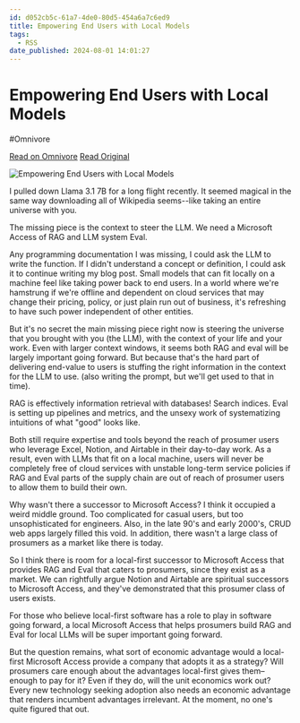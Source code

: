 ```yaml
---
id: d052cb5c-61a7-4de0-80d5-454a6a7c6ed9
title: Empowering End Users with Local Models
tags:
  - RSS
date_published: 2024-08-01 14:01:27
---
```


# Empowering End Users with Local Models
#Omnivore

[Read on Omnivore](https://omnivore.app/me/empowering-end-users-with-local-models-1910f8f3bc9)
[Read Original](https://interjectedfuture.com/empowering-end-users-with-local-models/)



![Empowering End Users with Local Models](https:&#x2F;&#x2F;proxy-prod.omnivore-image-cache.app&#x2F;0x0,s7_NQnsVeLP1f64yDm_C8fV1RUSyHropdHHaWYBaToy0&#x2F;https:&#x2F;&#x2F;interjectedfuture.com&#x2F;content&#x2F;images&#x2F;size&#x2F;w2000&#x2F;2024&#x2F;07&#x2F;DALL-E-2024-07-29-10.16.47---A-person-sitting-by-the-window-on-an-airplane--offline-from-the-internet--while-carrying-a-representation-of-the-universe-with-them.-The-person-is-rea.webp) 

I pulled down Llama 3.1 7B for a long flight recently. It seemed magical in the same way downloading all of Wikipedia seems--like taking an entire universe with you. 

The missing piece is the context to steer the LLM. We need a Microsoft Access of RAG and LLM system Eval.

Any programming documentation I was missing, I could ask the LLM to write the function. If I didn&#39;t understand a concept or definition, I could ask it to continue writing my blog post. Small models that can fit locally on a machine feel like taking power back to end users. In a world where we&#39;re hamstrung if we&#39;re offline and dependent on cloud services that may change their pricing, policy, or just plain run out of business, it&#39;s refreshing to have such power independent of other entities.

But it&#39;s no secret the main missing piece right now is steering the universe that you brought with you (the LLM), with the context of your life and your work. Even with larger context windows, it seems both RAG and eval will be largely important going forward. But because that&#39;s the hard part of delivering end-value to users is stuffing the right information in the context for the LLM to use. (also writing the prompt, but we&#39;ll get used to that in time).

RAG is effectively information retrieval with databases! Search indices. Eval is setting up pipelines and metrics, and the unsexy work of systematizing intuitions of what &quot;good&quot; looks like. 

Both still require expertise and tools beyond the reach of prosumer users who leverage Excel, Notion, and Airtable in their day-to-day work. As a result, even with LLMs that fit on a local machine, users will never be completely free of cloud services with unstable long-term service policies if RAG and Eval parts of the supply chain are out of reach of prosumer users to allow them to build their own. 

Why wasn&#39;t there a successor to Microsoft Access? I think it occupied a weird middle ground. Too complicated for casual users, but too unsophisticated for engineers. Also, in the late 90&#39;s and early 2000&#39;s, CRUD web apps largely filled this void. In addition, there wasn&#39;t a large class of prosumers as a market like there is today. 

So I think there is room for a local-first successor to Microsoft Access that provides RAG and Eval that caters to prosumers, since they exist as a market. We can rightfully argue Notion and Airtable are spiritual successors to Microsoft Access, and they&#39;ve demonstrated that this prosumer class of users exists. 

For those who believe local-first software has a role to play in software going forward, a local Microsoft Access that helps prosumers build RAG and Eval for local LLMs will be super important going forward. 

But the question remains, what sort of economic advantage would a local-first Microsoft Access provide a company that adopts it as a strategy? Will prosumers care enough about the advantages local-first gives them–enough to pay for it? Even if they do, will the unit economics work out? Every new technology seeking adoption also needs an economic advantage that renders incumbent advantages irrelevant. At the moment, no one&#39;s quite figured that out.